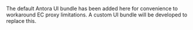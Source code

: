 The default Antora UI bundle has been added here for convenience to workaround EC proxy limitations. A custom UI bundle will be developed to replace this.